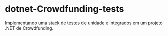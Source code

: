 # dotnet-Crowdfunding-tests

Implementando uma stack de testes de unidade e integrados em um projeto .NET de Crowdfunding.
